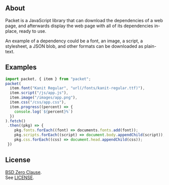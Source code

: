 ## About

Packet is a JavaScript library that can download the dependencies
of a web page, and afterwards display the web page with all of its
dependencies in-place, ready to use. 

An example of a dependency could be a font, an image, a script, 
a stylesheet, a JSON blob, and other formats can be downloaded 
as plain-text.

## Examples

```typescript
import packet, { item } from "packet";
packet(
  item.font("Kanit Regular", "url(/fonts/kanit-regular.ttf)"),
  item.script("/js/app.js"),
  item.image("/images/app.png"),
  item.css("/css/app.css"),
  item.progress((percent) => {
    console.log(`${percent}%`)
  })
).fetch()
 .then((pkg) => {
    pkg.fonts.forEach((font) => documents.fonts.add(font));
    pkg.scripts.forEach((script) => document.body.appendChild(script));
    pkg.css.forEach((css) => document.head.appendChild(css));
 })
```

## License

[BSD Zero Clause](https://choosealicense.com/licenses/0bsd/).
<br>
See [LICENSE](./LICENSE).

